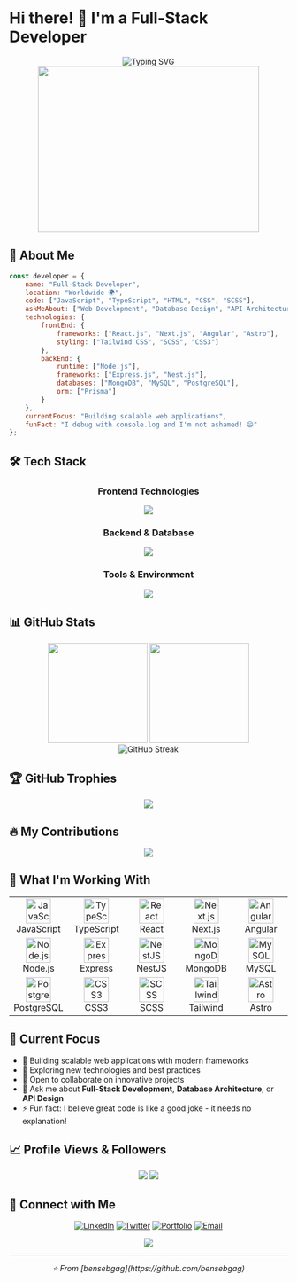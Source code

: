 # Hi there! 👋 I'm a Full-Stack Developer

<div align="center">
  <img src="https://readme-typing-svg.herokuapp.com?font=Fira+Code&size=30&pause=1000&color=2196F3&center=true&vCenter=true&width=600&lines=Full-Stack+Developer;Frontend+%26+Backend+Expert;Database+Architect;Always+Learning+New+Tech" alt="Typing SVG" />
</div>

<div align="center">
  <img src="https://media.giphy.com/media/qgQUggAC3Pfv687qPC/giphy.gif" width="400" height="300"/>
</div>

## 🚀 About Me

```javascript
const developer = {
    name: "Full-Stack Developer",
    location: "Worldwide 🌍",
    code: ["JavaScript", "TypeScript", "HTML", "CSS", "SCSS"],
    askMeAbout: ["Web Development", "Database Design", "API Architecture"],
    technologies: {
        frontEnd: {
            frameworks: ["React.js", "Next.js", "Angular", "Astro"],
            styling: ["Tailwind CSS", "SCSS", "CSS3"]
        },
        backEnd: {
            runtime: ["Node.js"],
            frameworks: ["Express.js", "Nest.js"],
            databases: ["MongoDB", "MySQL", "PostgreSQL"],
            orm: ["Prisma"]
        }
    },
    currentFocus: "Building scalable web applications",
    funFact: "I debug with console.log and I'm not ashamed! 😄"
};
```

## 🛠️ Tech Stack

<div align="center">

### Frontend Technologies
<img src="https://skillicons.dev/icons?i=js,ts,react,nextjs,angular,astro,html,css,scss,tailwind" />

### Backend & Database
<img src="https://skillicons.dev/icons?i=nodejs,express,nestjs,prisma,mongodb,mysql,postgresql" />

### Tools & Environment
<img src="https://skillicons.dev/icons?i=git,github,vscode,npm,yarn,docker" />

</div>

## 📊 GitHub Stats

<div align="center">
  <img height="180em" src="https://github-readme-stats.vercel.app/api?username=bensebgag&show_icons=true&theme=radical&include_all_commits=true&count_private=true"/>
  <img height="180em" src="https://github-readme-stats.vercel.app/api/top-langs/?username=bensebgag&layout=compact&langs_count=16&theme=radical"/>
</div>

<div align="center">
  <img src="https://github-readme-streak-stats.herokuapp.com/?user=bensebgag&theme=radical" alt="GitHub Streak" />
</div>

## 🏆 GitHub Trophies
<div align="center">
  <img src="https://github-profile-trophy.vercel.app/?username=bensebgag&theme=radical&no-frame=false&no-bg=true&margin-w=4" />
</div>

## 🔥 My Contributions

<div align="center">
  <img src="https://github-readme-activity-graph.vercel.app/graph?username=bensebgag&bg_color=0d1117&color=2196f3&line=2196f3&point=ffffff&area=true&hide_border=true" />
</div>

## 💼 What I'm Working With

<table align="center">
  <tr>
    <td align="center" width="90">
      <img src="https://cdn.jsdelivr.net/gh/devicons/devicon/icons/javascript/javascript-original.svg" width="45" height="45" alt="JavaScript" />
      <br>JavaScript
    </td>
    <td align="center" width="90">
      <img src="https://cdn.jsdelivr.net/gh/devicons/devicon/icons/typescript/typescript-original.svg" width="45" height="45" alt="TypeScript" />
      <br>TypeScript
    </td>
    <td align="center" width="90">
      <img src="https://cdn.jsdelivr.net/gh/devicons/devicon/icons/react/react-original.svg" width="45" height="45" alt="React" />
      <br>React
    </td>
    <td align="center" width="90">
      <img src="https://cdn.jsdelivr.net/gh/devicons/devicon/icons/nextjs/nextjs-original.svg" width="45" height="45" alt="Next.js" />
      <br>Next.js
    </td>
    <td align="center" width="90">
      <img src="https://cdn.jsdelivr.net/gh/devicons/devicon/icons/angularjs/angularjs-original.svg" width="45" height="45" alt="Angular" />
      <br>Angular
    </td>
  </tr>
  <tr>
    <td align="center" width="90">
      <img src="https://cdn.jsdelivr.net/gh/devicons/devicon/icons/nodejs/nodejs-original.svg" width="45" height="45" alt="Node.js" />
      <br>Node.js
    </td>
    <td align="center" width="90">
      <img src="https://cdn.jsdelivr.net/gh/devicons/devicon/icons/express/express-original.svg" width="45" height="45" alt="Express" />
      <br>Express
    </td>
    <td align="center" width="90">
      <img src="https://cdn.jsdelivr.net/gh/devicons/devicon/icons/nestjs/nestjs-original.svg" width="45" height="45" alt="NestJS" />
      <br>NestJS
    </td>
    <td align="center" width="90">
      <img src="https://cdn.jsdelivr.net/gh/devicons/devicon/icons/mongodb/mongodb-original.svg" width="45" height="45" alt="MongoDB" />
      <br>MongoDB
    </td>
    <td align="center" width="90">
      <img src="https://cdn.jsdelivr.net/gh/devicons/devicon/icons/mysql/mysql-original.svg" width="45" height="45" alt="MySQL" />
      <br>MySQL
    </td>
  </tr>
  <tr>
    <td align="center" width="90">
      <img src="https://cdn.jsdelivr.net/gh/devicons/devicon/icons/postgresql/postgresql-original.svg" width="45" height="45" alt="PostgreSQL" />
      <br>PostgreSQL
    </td>
    <td align="center" width="90">
      <img src="https://cdn.jsdelivr.net/gh/devicons/devicon/icons/css3/css3-original.svg" width="45" height="45" alt="CSS3" />
      <br>CSS3
    </td>
    <td align="center" width="90">
      <img src="https://cdn.jsdelivr.net/gh/devicons/devicon/icons/sass/sass-original.svg" width="45" height="45" alt="SCSS" />
      <br>SCSS
    </td>
    <td align="center" width="90">
      <img src="https://cdn.jsdelivr.net/gh/devicons/devicon/icons/tailwindcss/tailwindcss-original.svg" width="45" height="45" alt="Tailwind" />
      <br>Tailwind
    </td>
    <td align="center" width="90">
      <img src="https://www.vectorlogo.zone/logos/getastro/getastro-icon.svg" width="45" height="45" alt="Astro" />
      <br>Astro
    </td>
  </tr>
</table>

## 🎯 Current Focus

- 🔭 Building scalable web applications with modern frameworks
- 🌱 Exploring new technologies and best practices
- 👯 Open to collaborate on innovative projects
- 💬 Ask me about **Full-Stack Development**, **Database Architecture**, or **API Design**
- ⚡ Fun fact: I believe great code is like a good joke - it needs no explanation!

## 📈 Profile Views & Followers

<div align="center">
  <img src="https://komarev.com/ghpvc/?username=bensebgag&label=Profile%20Views&color=brightgreen&style=flat" />
  <img src="https://img.shields.io/github/followers/bensebgag?label=Followers&style=social" />
</div>

## 🤝 Connect with Me

<div align="center">
  
  [![LinkedIn](https://img.shields.io/badge/-LinkedIn-0077B5?style=for-the-badge&logo=linkedin&logoColor=white)](#)
  [![Twitter](https://img.shields.io/badge/-Twitter-1DA1F2?style=for-the-badge&logo=twitter&logoColor=white)](#)
  [![Portfolio](https://img.shields.io/badge/-Portfolio-000000?style=for-the-badge&logo=react&logoColor=white)](#)
  [![Email](https://img.shields.io/badge/-Email-D14836?style=for-the-badge&logo=gmail&logoColor=white)](#)
  
</div>

<div align="center">
  <img src="https://capsule-render.vercel.app/api?type=waving&color=gradient&height=100&section=footer"/>
</div>

---

<div align="center">
  <i>⭐️ From [bensebgag](https://github.com/bensebgag)</i>
</div>
